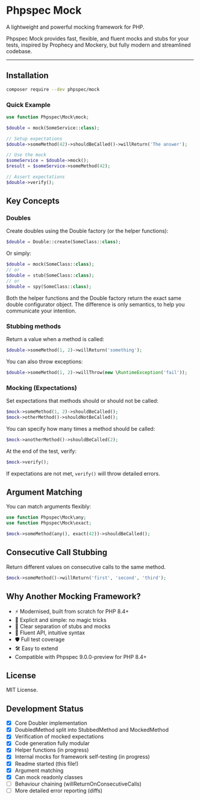 # Phpspec Mock

A lightweight and powerful mocking framework for PHP.

Phpspec Mock provides fast, flexible, and fluent mocks and stubs for your tests, inspired by Prophecy and Mockery, but fully modern and streamlined codebase.

---

## Installation

```bash
composer require --dev phpspec/mock
```

### Quick Example

```php
use function Phpspec\Mock\mock;

$double = mock(SomeService::class);

// Setup expectations
$double->someMethod(42)->shouldBeCalled()->willReturn('The answer');

// Use the mock
$someService = $double->mock();
$result = $someService->someMethod(42);

// Assert expectations
$double->verify();
```

## Key Concepts

### Doubles

Create doubles using the Double factory (or the helper functions):

```php
$double = Double::create(SomeClass::class);
```

Or simply:

```php
$double = mock(SomeClass::class);
// or
$double = stub(SomeClass::class);
// or
$double = spy(SomeClass::class);
```

Both the helper functions and the Double factory return the exact same double configurator object.
The difference is only semantics, to help you communicate your intention.

### Stubbing methods

Return a value when a method is called:

```php
$double->someMethod(1, 2)->willReturn('something');
```

You can also throw exceptions:

```php
$double->someMethod(1, 2)->willThrow(new \RuntimeException('fail'));
```

### Mocking (Expectations)

Set expectations that methods should or should not be called:

```php
$mock->someMethod(1, 2)->shouldBeCalled();
$mock->otherMethod()->shouldNotBeCalled();
```

You can specify how many times a method should be called:

```php
$mock->anotherMethod()->shouldBeCalled(2);
```

At the end of the test, verify:

```php
$mock->verify();
```

If expectations are not met, `verify()` will throw detailed errors.

## Argument Matching

You can match arguments flexibly:

```php
use function Phpspec\Mock\any;
use function Phpspec\Mock\exact;

$mock->someMethod(any(), exact(42))->shouldBeCalled();
```

## Consecutive Call Stubbing

Return different values on consecutive calls to the same method.

```php
$mock->someMethod()->willReturn('first', 'second', 'third');
```

## Why Another Mocking Framework?

 - ⚡ Modernised, built from scratch for PHP 8.4+
 - 🎯 Explicit and simple: no magic tricks
 - 🧹 Clear separation of stubs and mocks
 - 💬 Fluent API, intuitive syntax
 - 🛡️ Full test coverage
 - 🛠️ Easy to extend
 - Compatible with Phpspec 9.0.0-preview for PHP 8.4+

## License

MIT License.

## Development Status

- [x] Core Doubler implementation
- [x] DoubledMethod split into StubbedMethod and MockedMethod
- [x] Verification of mocked expectations
- [x] Code generation fully modular
- [x] Helper functions (in progress)
- [x] Internal mocks for framework self-testing (in progress)
- [x] Readme started (this file!)
- [x] Argument matching
- [x] Can mock readonly classes
- [ ] Behaviour chaining (willReturnOnConsecutiveCalls)
- [ ] More detailed error reporting (diffs)
